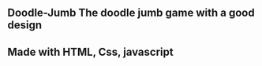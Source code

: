**Doodle-Jumb**
The doodle jumb game with a good design
---
**Made with**
HTML, Css, javascript
---

